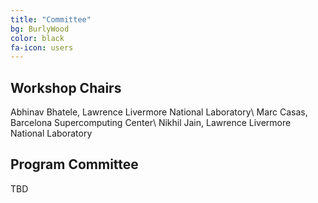 ```yaml
---
title: "Committee"
bg: BurlyWood 
color: black
fa-icon: users
---
```


## Workshop Chairs

Abhinav Bhatele, Lawrence Livermore National Laboratory\\
Marc Casas, Barcelona Supercomputing Center\\
Nikhil Jain, Lawrence Livermore National Laboratory

## Program Committee

TBD
